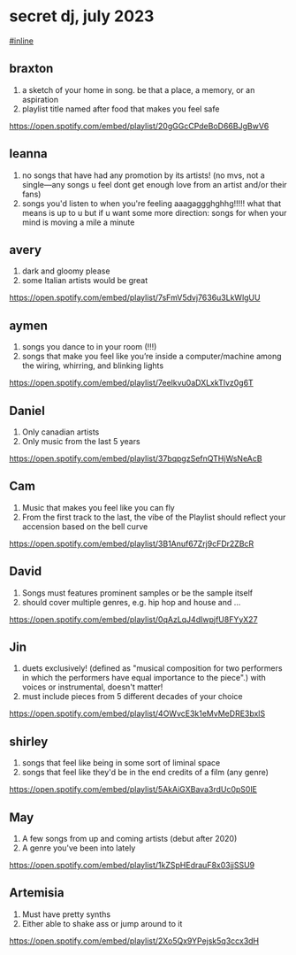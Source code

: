 # secret dj, july 2023

[#inline](./inline-playlist.md)

## braxton

1. a sketch of your home in song. be that a place, a memory, or an aspiration
2. playlist title named after food that makes you feel safe

https://open.spotify.com/embed/playlist/20gGGcCPdeBoD66BJgBwV6

## leanna

1. no songs that have had any promotion by its artists! (no mvs, not a single—any songs u feel dont get enough love from an artist and/or their fans)
2. songs you'd listen to when you're feeling aaagaggghghhg!!!!! what that means is up to u but if u want some more direction: songs for when your mind is moving a mile a minute

## avery

1. dark and gloomy please
2. some Italian artists would be great

https://open.spotify.com/embed/playlist/7sFmV5dvj7636u3LkWlgUU

## aymen

1. songs you dance to in your room (!!!)
2. songs that make you feel like you’re inside a computer/machine among the wiring, whirring, and blinking lights

https://open.spotify.com/embed/playlist/7eelkvu0aDXLxkTlvz0g6T

## Daniel

1. Only canadian artists
2. Only music from the last 5 years

https://open.spotify.com/embed/playlist/37bqpgzSefnQTHjWsNeAcB

## Cam

1. Music that makes you feel like you can fly
2. From the first track to the last, the vibe of the Playlist should reflect your accension based on the bell curve

https://open.spotify.com/embed/playlist/3B1Anuf67Zrj9cFDr2ZBcR

## David

1. Songs must features prominent samples or be the sample itself
2. should cover multiple genres, e.g. hip hop and house and ...

https://open.spotify.com/embed/playlist/0qAzLqJ4dIwpjfU8FYyX27

## Jin

1. duets exclusively! (defined as "musical composition for two performers in which the performers have equal importance to the piece".) with voices or instrumental, doesn't matter!
2. must include pieces from 5 different decades of your choice

https://open.spotify.com/embed/playlist/4OWvcE3k1eMvMeDRE3bxlS

## shirley

1. songs that feel like being in some sort of liminal space
2. songs that feel like they'd be in the end credits of a film (any genre)

https://open.spotify.com/embed/playlist/5AkAiGXBava3rdUc0pS0lE

## May

1. A few songs from up and coming artists (debut after 2020)
2. A genre you've been into lately

https://open.spotify.com/embed/playlist/1kZSpHEdrauF8x03jjSSU9

## Artemisia

1. Must have pretty synths
2. Either able to shake ass or jump around to it

https://open.spotify.com/embed/playlist/2Xo5Qx9YPejsk5q3ccx3dH
